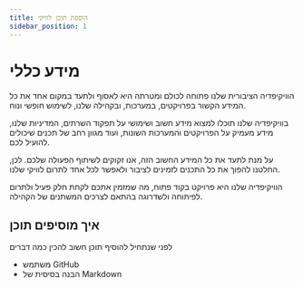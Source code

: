 ```yaml
---
title: הוספת תוכן לוויקי
sidebar_position: 1
---
```


# מידע כללי

הוויקיפדיה הציבורית שלנו פתוחה לכולם ומטרתה היא לאסוף ולתעד במקום אחד את כל המידע הקשור בפרויקטים, במערכות, ובקהילה שלנו, לשימוש חופשי ונוח.

בוויקיפדיה שלנו תוכלו למצוא מידע חשוב ושימושי על תפקוד השרתים, המדיניות שלנו, מידע מעמיק על הפרויקטים והמערכות השונות, ועוד מגוון רחב של תכנים שיכולים להועיל לכם.

על מנת לתעד את כל המידע החשוב הזה, אנו זקוקים לשיתוף הפעולה שלכם. לכן, החלטנו להפוך את כל התכנים לזמינים לציבור ולאפשר לכל אחד לתרום לוויקי שלנו.

הוויקיפדיה שלנו היא פרויקט בקוד פתוח, מה שמזמין אתכם לקחת חלק פעיל ולתרום לפיתוחה ולשדרוגה בהתאם לצרכים המשתנים של הקהילה.


## איך מוסיפים תוכן

לפני שנתחיל להוסיף תוכן חשוב להכין כמה דברים
- משתמש GitHub
- הבנה בסיסית של Markdown
  

